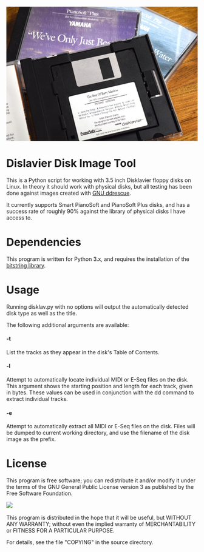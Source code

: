 ![feat_img](disklavier_disks.jpg)

Dislavier Disk Image Tool
=========
This is a Python script for working with 3.5 inch Disklavier floppy disks on Linux. In theory it should work with physical disks, but all testing has been done against images created with [GNU ddrescue](https://www.gnu.org/software/ddrescue/).

It currently supports Smart PianoSoft and PianoSoft Plus disks, and has a success rate of roughly 90% against the library of physical disks I have access to.

Dependencies
=========
This program is written for Python 3.x, and requires the installation of the [bitstring library](https://pythonhosted.org/bitstring/index.html).

Usage
=========
Running disklav.py with no options will output the automatically detected disk type as well as the title.

The following additional arguments are available:

#### -t
List the tracks as they appear in the disk's Table of Contents.

#### -l
Attempt to automatically locate individual MIDI or E-Seq files on the disk. This argument shows the starting position and length for each track, given in bytes. These values can be used in conjunction with the dd command to extract individual tracks.

#### -e
Attempt to automatically extract all MIDI or E-Seq files on the disk. Files will be dumped to current working directory, and use the filename of the disk image as the prefix.

License
=========
This program is free software; you can redistribute it and/or modify it under the terms of the GNU General Public License version 3 as published by the Free Software Foundation.

![](https://www.gnu.org/graphics/gplv3-127x51.png)

This program is distributed in the hope that it will be useful, but WITHOUT ANY WARRANTY; without even the implied warranty of MERCHANTABILITY or FITNESS FOR A PARTICULAR PURPOSE.

For details, see the file "COPYING" in the source directory.
